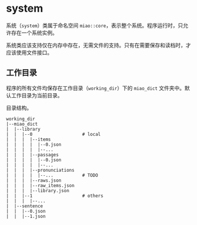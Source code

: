 # system

系统（`system`）类属于命名空间 `miao::core`，表示整个系统。程序运行时，只允许存在一个系统实例。

系统类应该支持仅在内存中存在，无需文件的支持。只有在需要保存和读档时，才应该使用文件接口。

## 工作目录

程序的所有文件均保存在工作目录（`working_dir`）下的 `miao_dict` 文件夹中。默认工作目录为当前目录。 

目录结构。

```
working_dir
|--miao_dict
|  |--library
|  |  |--0                   # local
|  |  |  |--items
|  |  |  |  |--0.json
|  |  |  |  |--...
|  |  |  |--passages
|  |  |  |  |--0.json
|  |  |  |  |--...
|  |  |  |--pronunciations
|  |  |  |  |--...           # TODO
|  |  |  |--raws.json
|  |  |  |--raw_items.json
|  |  |  |--library.json
|  |  |--1                   # others
|  |  |  |--...
|  |--sentence
|  |  |--0.json
|  |  |--1.json
```


